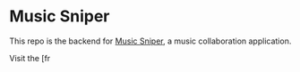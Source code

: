 # Music Sniper

This repo is the backend for [Music Sniper](https://github.com/mickmister/music-sniper), a music collaboration application.

Visit the [fr